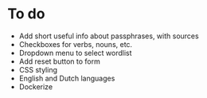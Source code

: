 # To do
- Add short useful info about passphrases, with sources
- Checkboxes for verbs, nouns, etc.
- Dropdown menu to select wordlist
- Add reset button to form
- CSS styling
- English and Dutch languages
- Dockerize
